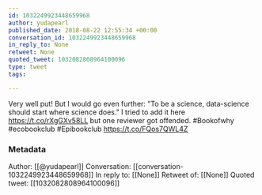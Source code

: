 ```yaml
---
id: 1032249923448659968
author: yudapearl
published_date: 2018-08-22 12:55:34 +00:00
conversation_id: 1032249923448659968
in_reply_to: None
retweet: None
quoted_tweet: 1032082808964100096
type: tweet
tags:

---
```


Very well put! But I would go even further: "To be a science, data-science should start where science does." I tried to add it here https://t.co/rXgGXv58LL but one reviewer got offended. #Bookofwhy #ecobookclub #Epibookclub https://t.co/FQos7QWL4Z

### Metadata

Author: [[@yudapearl]]
Conversation: [[conversation-1032249923448659968]]
In reply to: [[None]]
Retweet of: [[None]]
Quoted tweet: [[1032082808964100096]]
